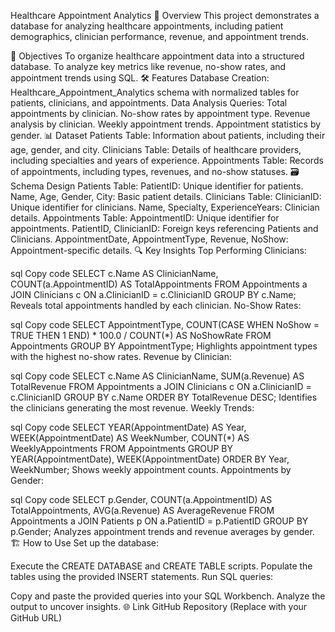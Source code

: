 Healthcare Appointment Analytics
📌 Overview
This project demonstrates a database for analyzing healthcare appointments, including patient demographics, clinician performance, revenue, and appointment trends.

🌟 Objectives
To organize healthcare appointment data into a structured database.
To analyze key metrics like revenue, no-show rates, and appointment trends using SQL.
🛠️ Features
Database Creation: Healthcare_Appointment_Analytics schema with normalized tables for patients, clinicians, and appointments.
Data Analysis Queries:
Total appointments by clinician.
No-show rates by appointment type.
Revenue analysis by clinician.
Weekly appointment trends.
Appointment statistics by gender.
📊 Dataset
Patients Table: Information about patients, including their age, gender, and city.
Clinicians Table: Details of healthcare providers, including specialties and years of experience.
Appointments Table: Records of appointments, including types, revenues, and no-show statuses.
🗃️ Schema Design
Patients Table:
PatientID: Unique identifier for patients.
Name, Age, Gender, City: Basic patient details.
Clinicians Table:
ClinicianID: Unique identifier for clinicians.
Name, Specialty, ExperienceYears: Clinician details.
Appointments Table:
AppointmentID: Unique identifier for appointments.
PatientID, ClinicianID: Foreign keys referencing Patients and Clinicians.
AppointmentDate, AppointmentType, Revenue, NoShow: Appointment-specific details.
🔍 Key Insights
Top Performing Clinicians:

sql
Copy code
SELECT c.Name AS ClinicianName, COUNT(a.AppointmentID) AS TotalAppointments
FROM Appointments a
JOIN Clinicians c ON a.ClinicianID = c.ClinicianID
GROUP BY c.Name;
Reveals total appointments handled by each clinician.
No-Show Rates:

sql
Copy code
SELECT AppointmentType, COUNT(CASE WHEN NoShow = TRUE THEN 1 END) * 100.0 / COUNT(*) AS NoShowRate
FROM Appointments
GROUP BY AppointmentType;
Highlights appointment types with the highest no-show rates.
Revenue by Clinician:

sql
Copy code
SELECT c.Name AS ClinicianName, SUM(a.Revenue) AS TotalRevenue
FROM Appointments a
JOIN Clinicians c ON a.ClinicianID = c.ClinicianID
GROUP BY c.Name
ORDER BY TotalRevenue DESC;
Identifies the clinicians generating the most revenue.
Weekly Trends:

sql
Copy code
SELECT YEAR(AppointmentDate) AS Year, WEEK(AppointmentDate) AS WeekNumber, COUNT(*) AS WeeklyAppointments
FROM Appointments
GROUP BY YEAR(AppointmentDate), WEEK(AppointmentDate)
ORDER BY Year, WeekNumber;
Shows weekly appointment counts.
Appointments by Gender:

sql
Copy code
SELECT p.Gender, COUNT(a.AppointmentID) AS TotalAppointments, AVG(a.Revenue) AS AverageRevenue
FROM Appointments a
JOIN Patients p ON a.PatientID = p.PatientID
GROUP BY p.Gender;
Analyzes appointment trends and revenue averages by gender.
🏗️ How to Use
Set up the database:

Execute the CREATE DATABASE and CREATE TABLE scripts.
Populate the tables using the provided INSERT statements.
Run SQL queries:

Copy and paste the provided queries into your SQL Workbench.
Analyze the output to uncover insights.
🌐 Link
GitHub Repository (Replace with your GitHub URL)
